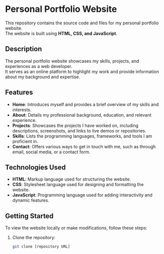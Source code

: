 # Personal Portfolio Website

This repository contains the source code and files for my personal portfolio website.  
The website is built using **HTML, CSS, and JavaScript**.

## Description
The personal portfolio website showcases my skills, projects, and experiences as a web developer.  
It serves as an online platform to highlight my work and provide information about my background and expertise.

## Features
- **Home**: Introduces myself and provides a brief overview of my skills and interests.
- **About**: Details my professional background, education, and relevant experience.
- **Projects**: Showcases the projects I have worked on, including descriptions, screenshots, and links to live demos or repositories.
- **Skills**: Lists the programming languages, frameworks, and tools I am proficient in.
- **Contact**: Offers various ways to get in touch with me, such as through email, social media, or a contact form.

## Technologies Used
- **HTML**: Markup language used for structuring the website.
- **CSS**: Stylesheet language used for designing and formatting the website.
- **JavaScript**: Programming language used for adding interactivity and dynamic features.

## Getting Started
To view the website locally or make modifications, follow these steps:

1. Clone the repository:  
   ```bash
   git clone [repository URL]

